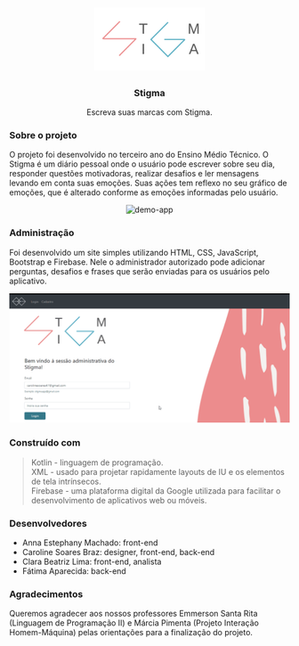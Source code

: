 <h1 align="center">
 <img src="https://github.com/carolsbraz/Stigma/blob/master/StigmaAdm/src/logo.png" alt="logo" width="200">
</h1>

<h3 align="center">Stigma</h3>
<p align="center">Escreva suas marcas com Stigma.</p>

### Sobre o projeto

<p> O projeto foi desenvolvido no terceiro ano do Ensino Médio Técnico. O Stigma é um diário pessoal onde o usuário pode escrever sobre seu dia, responder questões motivadoras, realizar desafios e ler mensagens levando em conta suas emoções. Suas ações tem reflexo no seu gráfico de emoções, que é alterado conforme as emoções informadas pelo usuário.</p>

<p align="center">
 <img src="https://github.com/carolsbraz/Stigma/blob/master/StigmaAdm/src/Stigma.gif" alt="demo-app" width="300">
</p>

### Administração

<p> Foi desenvolvido um site simples utilizando HTML, CSS, JavaScript, Bootstrap e Firebase. Nele o administrador autorizado pode adicionar perguntas, desafios e frases que serão enviadas para os usuários pelo aplicativo. </p>

<p align="center">
 <img src="https://github.com/carolsbraz/Stigma/blob/master/StigmaAdm/src/StigmaAdm.gif" alt="demo-web" width="800">
</p>

### Construído com

<blockquote>
Kotlin - linguagem de programação.<br>
XML - usado para projetar rapidamente layouts de IU e os elementos de tela intrínsecos.<br>
Firebase - uma plataforma digital da Google utilizada para facilitar o desenvolvimento de aplicativos web ou móveis.<br>
</blockquote>


### Desenvolvedores

- Anna Estephany Machado: front-end <br>
- Caroline Soares Braz: designer, front-end, back-end <br>
- Clara Beatriz Lima: front-end, analista <br>
- Fátima Aparecida: back-end

### Agradecimentos

<p> Queremos agradecer aos nossos professores Emmerson Santa Rita (Linguagem de Programação II) e Márcia Pimenta (Projeto Interação Homem-Máquina) pelas orientações para a finalização do projeto. </p>

